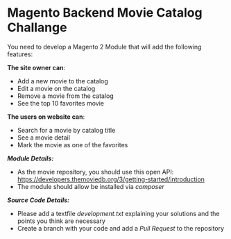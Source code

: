 Magento Backend Movie Catalog Challange
=======================================

You need to develop a Magento 2 Module that will add the following features:

__The site owner can__:

* Add a new movie to the catalog
* Edit a movie on the catalog
* Remove a movie from the catalog
* See the top 10 favorites movie

__The users on website can__:

* Search for a movie by catalog title
* See a movie detail
* Mark the movie as one of the favorites


__*Module Details:*__

* As the movie repository, you should use this open API: https://developers.themoviedb.org/3/getting-started/introduction
* The module should allow be installed via *composer*

__*Source Code Details:*__

* Please add a textfile *development.txt* explaining your solutions and the points you think are necessary
* Create a branch with your code and add a *Pull Request* to the repository

